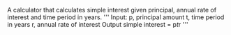 A calculator that calculates simple interest given principal, annual rate of interest and time period in years.
'''
Input:
   p, principal amount
   t, time period in years
   r, annual rate of interest
Output
   simple interest = p*t*r
'''
